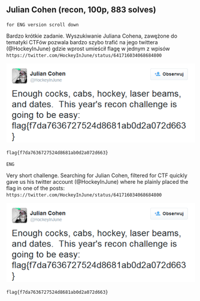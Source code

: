 ## Julian Cohen (recon, 100p, 883 solves)

`for ENG version scroll down`

Bardzo krótkie zadanie. Wyszukiwanie Juliana Cohena, zawężone do tematyki CTFów pozwala bardzo szybo trafić na jego twittera (@HockeyInJune) gdzie wprost umieścił flagę w jednym z wpisów `https://twitter.com/HockeyInJune/status/641716034068684800`

![](./1.png)

`flag{f7da7636727524d8681ab0d2a072d663}`

`ENG`

Very short challenge. Searching for Julian Cohen, filtered for CTF quickly gave us his twitter account (@HockeyInJune) where he plainly placed the flag in one of the posts: `https://twitter.com/HockeyInJune/status/641716034068684800`

![](./1.png)

`flag{f7da7636727524d8681ab0d2a072d663}`